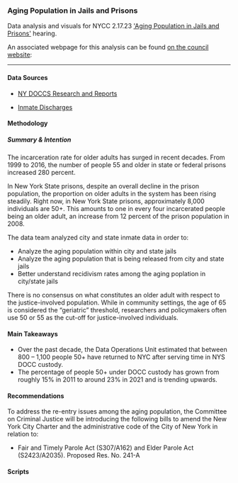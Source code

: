 ### Aging Population in Jails and Prisons
Data analysis and visuals for NYCC 2.17.23 ['Aging Population in Jails and Prisons']([https://legistar.council.nyc.gov/MeetingDetail.aspx?From=Alert&ID=980028&GUID=239563C5-9CA2-44A7-8E1D-A970A0556192](https://legistar.council.nyc.gov/MeetingDetail.aspx?ID=1080355&GUID=F093B565-99BE-48A3-AC7D-BC85211E53E0&Options=info|&Search=)) hearing.

An associated webpage for this analysis can be found [on the council website](https://council.nyc.gov/data/vacant-storefronts/): 

***  

#### Data Sources 

- [NY DOCCS Research and Reports](https://doccs.ny.gov/research-and-reports)

- [Inmate Discharges](https://data.cityofnewyork.us/Public-Safety/Inmate-Discharges/94ri-3ium)

#### Methodology 

##### Summary & Intention
The incarceration rate for older adults has surged in recent decades. From 1999 to 2016, the number of people 55 and older in state or federal prisons increased 280 percent.

In New York State prisons, despite an overall decline in the prison population, the proportion on older adults in the system has been rising steadily. Right now, in New York State prisons, approximately 8,000 individuals are 50+. This amounts to one in every four incarcerated people being an older adult, an increase from 12 percent of the prison population in 2008.

The data team analyzed city and state inmate data in order to:
- Analyze the aging population within city and state jails
- Analyze the aging population that is being released from city and state jails
- Better understand recidivism rates among the aging poplation in city/state jails

There is no consensus on what constitutes an older adult with respect to the justice-involved population. While in community settings, the age of 65 is considered the “geriatric” threshold, researchers and policymakers often use 50 or 55 as the cut-off for justice-involved individuals.

#### Main Takeaways

- Over the past decade, the Data Operations Unit estimated that between 800 – 1,100 people 50+ have returned to NYC after serving time in NYS DOCC custody.
- The percentage of people 50+ under DOCC custody has grown from roughly 15% in 2011 to around 23% in 2021 and is trending upwards.

#### Recommendations

To address the re-entry issues among the aging population, the Committee on Criminal Justice will be introducing the following bills to amend the New York City Charter and the administrative code of the City of New York in relation to:

- Fair and Timely Parole Act (S307/A162) and Elder Parole Act (S2423/A2035). Proposed Res. No. 241-A

#### Scripts
